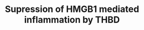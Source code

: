 ---
authors:
- Laurent
- Eweitz
description: THBD inhibition of HMGB1 mediated pro-inflammatory pathway via proteolytic
  cleavage of HMGB1.
last-edited: 2022-02-26
organisms:
- Homo sapiens
redirect_from:
- /index.php/Pathway:WP4479
- /instance/WP4479
schema-jsonld:
- '@context': https://schema.org/
  '@id': https://wikipathways.github.io/pathways/WP4479.html
  '@type': Dataset
  creator:
    '@type': Organization
    name: WikiPathways
  description: THBD inhibition of HMGB1 mediated pro-inflammatory pathway via proteolytic
    cleavage of HMGB1.
  keywords:
  - IkKB
  - IkKG
  - HMGB1
  - RAGE
  - THBD
  - NFKB1
  - RELA
  - IkBA
  - IkKA
  license: CC0
  name: Supression of HMGB1 mediated inflammation by THBD
seo: CreativeWork
title: Supression of HMGB1 mediated inflammation by THBD
wpid: WP4479
---